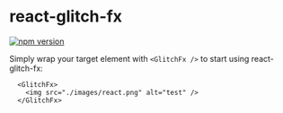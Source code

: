 # react-glitch-fx #

[![npm version](http://img.shields.io/npm/v/react-glitch-fx.svg?style=flat)](https://www.npmjs.com/package/react-glitch-fx "View this project on npm")


Simply wrap your target element with `<GlitchFx />` to start using react-glitch-fx:

```
  <GlitchFx>
    <img src="./images/react.png" alt="test" />
  </GlitchFx>
```